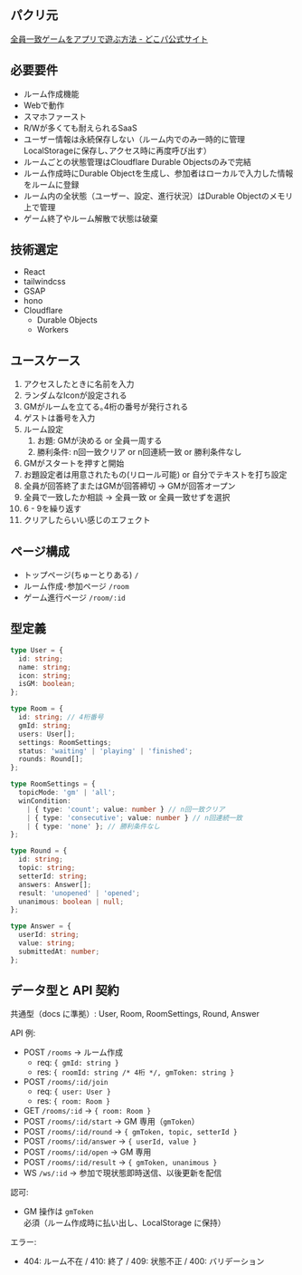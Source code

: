 ## パクリ元
[全員一致ゲームをアプリで遊ぶ方法 - どこパ公式サイト](https://dokopa.com/zennin-icchi/)

## 必要要件
- ルーム作成機能
- Webで動作
- スマホファースト
- R/Wが多くても耐えられるSaaS
- ユーザー情報は永続保存しない（ルーム内でのみ一時的に管理 LocalStorageに保存し､アクセス時に再度呼び出す）
- ルームごとの状態管理はCloudflare Durable Objectsのみで完結
- ルーム作成時にDurable Objectを生成し、参加者はローカルで入力した情報をルームに登録
- ルーム内の全状態（ユーザー、設定、進行状況）はDurable Objectのメモリ上で管理
- ゲーム終了やルーム解散で状態は破棄

## 技術選定
- React
- tailwindcss
- GSAP
- hono
- Cloudflare
  - Durable Objects
  - Workers


## ユースケース
1. アクセスしたときに名前を入力
2. ランダムなIconが設定される
3. GMがルームを立てる｡4桁の番号が発行される
4. ゲストは番号を入力
5. ルーム設定
	1. お題: GMが決める or 全員一周する
	2. 勝利条件: n回一致クリア or n回連続一致 or 勝利条件なし
6. GMがスタートを押すと開始
7. お題設定者は用意されたもの(リロール可能) or 自分でテキストを打ち設定
8. 全員が回答終了またはGMが回答締切 → GMが回答オープン
9. 全員で一致したか相談 → 全員一致 or 全員一致せずを選択
10. 6 - 9を繰り返す
11. クリアしたらいい感じのエフェクト

## ページ構成
- トップページ(ちゅーとりある) `/`
- ルーム作成･参加ページ `/room`
- ゲーム進行ページ `/room/:id`

## 型定義
```ts
type User = {
  id: string;
  name: string;
  icon: string;
  isGM: boolean;
};

type Room = {
  id: string; // 4桁番号
  gmId: string;
  users: User[];
  settings: RoomSettings;
  status: 'waiting' | 'playing' | 'finished';
  rounds: Round[];
};

type RoomSettings = {
  topicMode: 'gm' | 'all';
  winCondition: 
    | { type: 'count'; value: number } // n回一致クリア
    | { type: 'consecutive'; value: number } // n回連続一致
    | { type: 'none' }; // 勝利条件なし
};

type Round = {
  id: string;
  topic: string;
  setterId: string;
  answers: Answer[];
  result: 'unopened' | 'opened';
  unanimous: boolean | null;
};

type Answer = {
  userId: string;
  value: string;
  submittedAt: number;
};
```

## データ型と API 契約
共通型（docs に準拠）: User, Room, RoomSettings, Round, Answer

API 例:
- POST `/rooms` → ルーム作成
  - req: `{ gmId: string }`
  - res: `{ roomId: string /* 4桁 */, gmToken: string }`
- POST `/rooms/:id/join`
  - req: `{ user: User }`
  - res: `{ room: Room }`
- GET `/rooms/:id` → `{ room: Room }`
- POST `/rooms/:id/start` → GM 専用（`gmToken`）
- POST `/rooms/:id/round` → `{ gmToken, topic, setterId }`
- POST `/rooms/:id/answer` → `{ userId, value }`
- POST `/rooms/:id/open` → GM 専用
- POST `/rooms/:id/result` → `{ gmToken, unanimous }`
- WS `/ws/:id` → 参加で現状態即時送信、以後更新を配信

認可:
- GM 操作は `gmToken` 必須（ルーム作成時に払い出し、LocalStorage に保持）

エラー:
- 404: ルーム不在 / 410: 終了 / 409: 状態不正 / 400: バリデーション